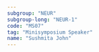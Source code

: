 ```yaml
---
subgroup: "NEUR"
subgroup-long: "NEUR-1"
code: "MS07"
tag: "Minisymposium Speaker"
name: "Sushmita John"
---
```

